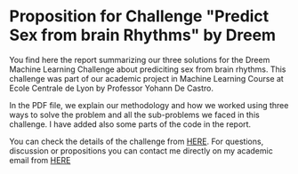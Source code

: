 # Proposition for Challenge "Predict Sex from brain Rhythms" by Dreem

You find here the report summarizing our three solutions for the Dreem Machine Learning Challenge about prediciting sex from brain rhythms. This challenge was part of our academic project in Machine Learning Course at Ecole Centrale de Lyon by Professor Yohann De Castro. 

In the PDF file, we explain our methodology and how we worked using three ways to solve the problem and all the sub-problems we faced in this challenge. I have added also some parts of the code in the report.

You can check the details of the challenge from [HERE](https://challengedata.ens.fr/challenges/27).
For questions, discussion or propositions you can contact me directly on my academic email from [HERE](anass.el-houd@ecl19.ec-lyon.fr) 
